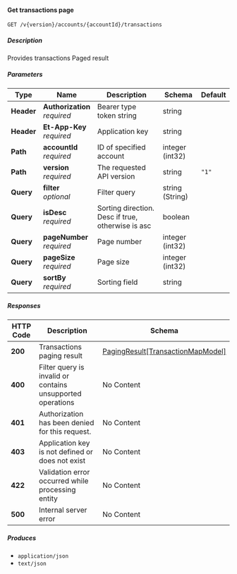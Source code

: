 
<a name="transactions_getactionspage"></a>
#### Get transactions page
```
GET /v{version}/accounts/{accountId}/transactions
```


##### Description
Provides transactions Paged result


##### Parameters

|Type|Name|Description|Schema|Default|
|---|---|---|---|---|
|**Header**|**Authorization**  <br>*required*|Bearer type token string|string||
|**Header**|**Et-App-Key**  <br>*required*|Application key|string||
|**Path**|**accountId**  <br>*required*|ID of specified account|integer (int32)||
|**Path**|**version**  <br>*required*|The requested API version|string|`"1"`|
|**Query**|**filter**  <br>*optional*|Filter query|string (String)||
|**Query**|**isDesc**  <br>*required*|Sorting direction. Desc if true, otherwise is asc|boolean||
|**Query**|**pageNumber**  <br>*required*|Page number|integer (int32)||
|**Query**|**pageSize**  <br>*required*|Page size|integer (int32)||
|**Query**|**sortBy**  <br>*required*|Sorting field|string||


##### Responses

|HTTP Code|Description|Schema|
|---|---|---|
|**200**|Transactions paging result|[PagingResult[TransactionMapModel]](#pagingresult-transactionmapmodel)|
|**400**|Filter query is invalid or contains unsupported operations|No Content|
|**401**|Authorization has been denied for this request.|No Content|
|**403**|Application key is not defined or does not exist|No Content|
|**422**|Validation error occurred while processing entity|No Content|
|**500**|Internal server error|No Content|


##### Produces

* `application/json`
* `text/json`



